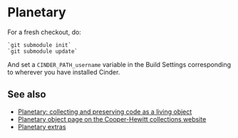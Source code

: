 Planetary
==

For a fresh checkout, do:

	`git submodule init`
	`git submodule update`

And set a `CINDER_PATH_username` variable in the Build Settings corresponding to wherever you have installed Cinder.

See also
--

* [Planetary: collecting and preserving code as a living object](https://www.cooperhewitt.org/object-of-the-day/2013/08/26/planetary-collecting-and-preserving-code-living-object)
* [Planetary object page on the Cooper-Hewitt collections website](http://collection.cooperhewitt.org/objects/35520989/)
* [Planetary extras](https://github.com/cooperhewitt/PlanetaryExtras)
